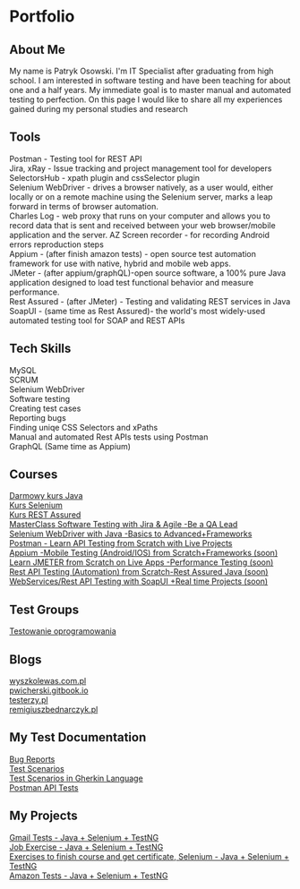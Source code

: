 # Portfolio

## About Me
My name is Patryk Osowski. I'm IT Specialist after graduating from high school. I am interested in software testing and have been teaching for about one and a half years. My immediate goal is to master manual and automated testing to perfection. On this page I would like to share all my experiences gained during my personal studies and research

## Tools
Postman - Testing tool for REST API                                                                                                                                   
Jira, xRay - Issue tracking and project management tool for developers                                                                                              
SelectorsHub - xpath plugin and cssSelector plugin                                                                                                                
Selenium WebDriver - drives a browser natively, as a user would, either locally or on a remote machine using the Selenium server, marks a leap forward in terms of browser automation.                                                                                                                                                    
Charles Log - web proxy that runs on your computer and allows you to record data that is sent and received between your web browser/mobile application and the server.
AZ Screen recorder - for recording Android errors reproduction steps                                                                                                  
Appium - (after finish amazon tests) - open source test automation framework for use with native, hybrid and mobile web apps.                                           
JMeter - (after appium/graphQL)-open source software, a 100% pure Java application designed to load test functional behavior and measure performance.                   
Rest Assured - (after JMeter) - Testing and validating REST services in Java                                                                                           
SoapUI - (same time as Rest Assured)- the world's most widely-used automated testing tool for SOAP and REST APIs                                                       

## Tech Skills
MySQL                                                                                                                                                                   
SCRUM                                                                                                                                                                 
Selenium WebDriver                                                                                                                                                     
Software testing                                                                                                                                                      
Creating test cases                                                                                                                                                   
Reporting bugs                                                                                                                                                        
Finding uniqe CSS Selectors and xPaths                                                                                                                                
Manual and automated Rest APIs tests using Postman                                                                                                                     
GraphQL (Same time as Appium)                                                                                                                                           

## Courses
[Darmowy kurs Java](https://javastart.pl/baza-wiedzy/darmowy-kurs-java)                                                                                                 
[Kurs Selenium](https://javastart.pl/kurs/selenium)                                                                                                                     
[Kurs REST Assured](https://javastart.pl/kurs/rest-assured)                                                                                                           
[MasterClass Software Testing with Jira & Agile -Be a QA Lead](https://www.udemy.com/course/learn-software-testing-in-practical-become-a-qa-expert/)                  
[Selenium WebDriver with Java -Basics to Advanced+Frameworks](https://www.udemy.com/course/selenium-real-time-examplesinterview-questions/)                           
[Postman - Learn API Testing from Scratch with Live Projects](https://www.udemy.com/course/postman-api-automation-testing-with-javascript/)                           
[Appium -Mobile Testing (Android/IOS) from Scratch+Frameworks (soon)](https://www.udemy.com/course/mobile-automation-using-appiumselenium-3/)                           
[Learn JMETER from Scratch on Live Apps -Performance Testing (soon)](https://www.udemy.com/course/learn-jmeter-from-scratch-performance-load-testing-tool/)             
[Rest API Testing (Automation) from Scratch-Rest Assured Java (soon)](https://www.udemy.com/course/rest-api-automation-testing-rest-assured/)                           
[WebServices/Rest API Testing with SoapUI +Real time Projects (soon)](https://www.udemy.com/course/webservices-testing-with-soap-ui/)                                   

## Test Groups
[Testowanie oprogramowania](https://www.facebook.com/groups/TestowanieOprogramowania)

## Blogs
[wyszkolewas.com.pl](https://www.wyszkolewas.com.pl/)                                                                                                                   
[pwicherski.gitbook.io](https://pwicherski.gitbook.io/testowanie-oprogramowania/)                                                                                       
[testerzy.pl](https://testerzy.pl/)                                                                                                                                     
[remigiuszbednarczyk.pl](https://remigiuszbednarczyk.pl/)                                                                                                               

## My Test Documentation
[Bug Reports](https://docs.google.com/document/d/e/2PACX-1vRIe_m87ypz2dqF-Kq8_B1ZSq3c0hlU2OqH-zvpoaPZ24bay1WiwaX0zXpBWoChBnq3-B-uraX7c72E/pub)                         
[Test Scenarios](https://github.com/Mirallee/gmail-test/blob/master/README.md)                                                                                         
[Test Scenarios in Gherkin Language](https://github.com/Mirallee/amazon-test/blob/master/README.md)                                                                     
[Postman API Tests](https://www.postman.com/mirallee/workspace/automation-testing/overview)
## My Projects
[Gmail Tests - Java + Selenium + TestNG](https://github.com/Mirallee/gmail-test)                                                                                       
[Job Exercise - Java + Selenium + TestNG](https://github.com/Mirallee/Exercise)                                                                                         
[Exercises to finish course and get certificate, Selenium - Java + Selenium + TestNG](https://github.com/Mirallee/ExercisesToFinishCourse)                             
[Amazon Tests - Java + Selenium + TestNG](https://github.com/Mirallee/amazon-test)                                               

